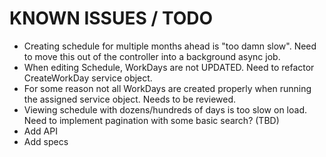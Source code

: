 # KNOWN ISSUES / TODO

* Creating schedule for multiple months ahead is "too damn slow". Need to move this out of the controller into a background async job.
* When editing Schedule, WorkDays are not UPDATED. Need to refactor CreateWorkDay service object.
* For some reason not all WorkDays are created properly when running the assigned service object. Needs to be reviewed.
* Viewing schedule with dozens/hundreds of days is too slow on load. Need to implement pagination with some basic search? (TBD)
* Add API
* Add specs
